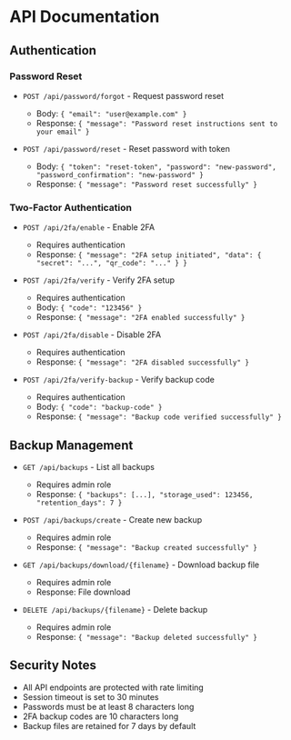 # API Documentation

## Authentication

### Password Reset
- `POST /api/password/forgot` - Request password reset
  - Body: `{ "email": "user@example.com" }`
  - Response: `{ "message": "Password reset instructions sent to your email" }`

- `POST /api/password/reset` - Reset password with token
  - Body: `{ "token": "reset-token", "password": "new-password", "password_confirmation": "new-password" }`
  - Response: `{ "message": "Password reset successfully" }`

### Two-Factor Authentication
- `POST /api/2fa/enable` - Enable 2FA
  - Requires authentication
  - Response: `{ "message": "2FA setup initiated", "data": { "secret": "...", "qr_code": "..." } }`

- `POST /api/2fa/verify` - Verify 2FA setup
  - Requires authentication
  - Body: `{ "code": "123456" }`
  - Response: `{ "message": "2FA enabled successfully" }`

- `POST /api/2fa/disable` - Disable 2FA
  - Requires authentication
  - Response: `{ "message": "2FA disabled successfully" }`

- `POST /api/2fa/verify-backup` - Verify backup code
  - Requires authentication
  - Body: `{ "code": "backup-code" }`
  - Response: `{ "message": "Backup code verified successfully" }`

## Backup Management
- `GET /api/backups` - List all backups
  - Requires admin role
  - Response: `{ "backups": [...], "storage_used": 123456, "retention_days": 7 }`

- `POST /api/backups/create` - Create new backup
  - Requires admin role
  - Response: `{ "message": "Backup created successfully" }`

- `GET /api/backups/download/{filename}` - Download backup file
  - Requires admin role
  - Response: File download

- `DELETE /api/backups/{filename}` - Delete backup
  - Requires admin role
  - Response: `{ "message": "Backup deleted successfully" }`

## Security Notes
- All API endpoints are protected with rate limiting
- Session timeout is set to 30 minutes
- Passwords must be at least 8 characters long
- 2FA backup codes are 10 characters long
- Backup files are retained for 7 days by default 